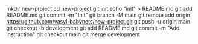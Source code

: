 mkdir new-project
cd new-project
git init
echo "init" > README.md
git add README.md
git commit -m "Init"
git branch -M main
git remote add origin https://github.com/vasyl-babynets/new-project.git
git push -u origin main
git checkout -b development
git add README.md
git commit -m "Add instruction"
git checkout main
git merge development